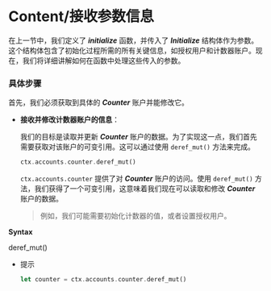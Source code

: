 # Content/接收参数信息

在上一节中，我们定义了 ***initialize*** 函数，并传入了 ***Initialize*** 结构体作为参数。这个结构体包含了初始化过程所需的所有关键信息，如授权用户和计数器账户。现在，我们将详细讲解如何在函数中处理这些传入的参数。

### 具体步骤

首先，我们必须获取到具体的 ***Counter*** 账户并能修改它。

- **接收并修改计数器账户的信息**：
    
    我们的目标是读取并更新 ***Counter*** 账户的数据。为了实现这一点，我们首先需要获取对该账户的可变引用。这可以通过使用 `deref_mut()` 方法来完成。
    
    ```rust
    ctx.accounts.counter.deref_mut()
    ```
    
    `ctx.accounts.counter` 提供了对 ***Counter*** 账户的访问。使用 `deref_mut()`  方法，我们获得了一个可变引用，这意味着我们现在可以读取和修改 ***Counter*** 账户的数据。
    
    > 例如，我们可能需要初始化计数器的值，或者设置授权用户。
    > 

**Syntax**

deref_mut()

- 提示
    
    ```rust
    let counter = ctx.accounts.counter.deref_mut()
    ```